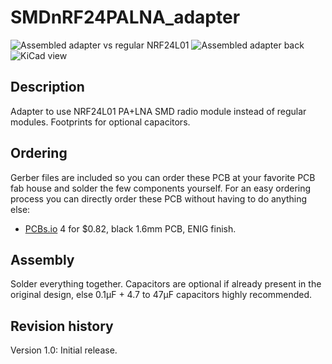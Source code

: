 SMDnRF24PALNA_adapter
==========

![Assembled adapter vs regular NRF24L01](https://raw.githubusercontent.com/emc2cube/SMDnRF24_adapter/master/PALNA/img/adapter.jpg)
![Assembled adapter back](https://raw.githubusercontent.com/emc2cube/SMDnRF24_adapter/master/PALNA/img/adapter-back.jpg)
![KiCad view](https://raw.githubusercontent.com/emc2cube/SMDnRF24_adapter/master/PALNA/img/kicad-pcb.png)


Description
-----------

Adapter to use NRF24L01 PA+LNA SMD radio module instead of regular modules. Footprints for optional capacitors.


Ordering
--------

Gerber files are included so you can order these PCB at your favorite PCB fab house and solder the few components yourself.
For an easy ordering process you can directly order these PCB without having to do anything else:
- [PCBs.io](https://PCBs.io/share/zvZxB) 4 for $0.82, black 1.6mm PCB, ENIG finish.


Assembly
--------

Solder everything together.
Capacitors are optional if already present in the original design, else 0.1µF + 4.7 to 47µF capacitors highly recommended.


Revision history
----------------

Version 1.0: Initial release.